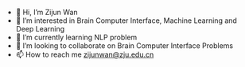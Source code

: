 - 👋 Hi, I’m Zijun Wan
- 👀 I’m interested in Brain Computer Interface, Machine Learning and Deep Learning
- 🌱 I’m currently learning NLP problem
- 💞️ I’m looking to collaborate on Brain Computer Interface Problems
- 📫 How to reach me zijunwan@zju.edu.cn

<!---
FrankMartinem/FrankMartinem is a ✨ special ✨ repository because its `README.md` (this file) appears on your GitHub profile.
You can click the Preview link to take a look at your changes.
--->
